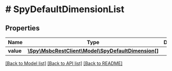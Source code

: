 # # SpyDefaultDimensionList

## Properties

Name | Type | Description | Notes
------------ | ------------- | ------------- | -------------
**value** | [**\Spy\MsbcRestClient\Model\SpyDefaultDimension[]**](SpyDefaultDimension.md) |  | [optional]

[[Back to Model list]](../../README.md#models) [[Back to API list]](../../README.md#endpoints) [[Back to README]](../../README.md)
